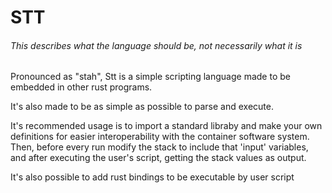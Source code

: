 # STT

###### This describes what the language *should* be, *not necessarily* what it is

Pronounced as "stah", Stt is a simple scripting language made to be embedded in other rust programs.

It's also made to be as simple as possible to parse and execute.

It's recommended usage is to import a standard libraby and make your own
definitions for easier interoperability with the container software system.
Then, before every run modify the stack to include that 'input' variables, and
after executing the user's script, getting the stack values as output.

It's also possible to add rust bindings to be executable by user script

